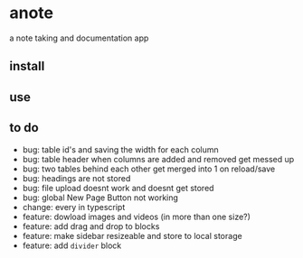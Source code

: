 # anote

a note taking and documentation app

## install

## use

## to do

- bug: table id's and saving the width for each column
- bug: table header when columns are added and removed get messed up
- bug: two tables behind each other get merged into 1 on reload/save
- bug: headings are not stored
- bug: file upload doesnt work and doesnt get stored
- bug: global New Page Button not working
- change: every in typescript
- feature: dowload images and videos (in more than one size?)
- feature: add drag and drop to blocks
- feature: make sidebar resizeable and store to local storage
- feature: add `divider` block
